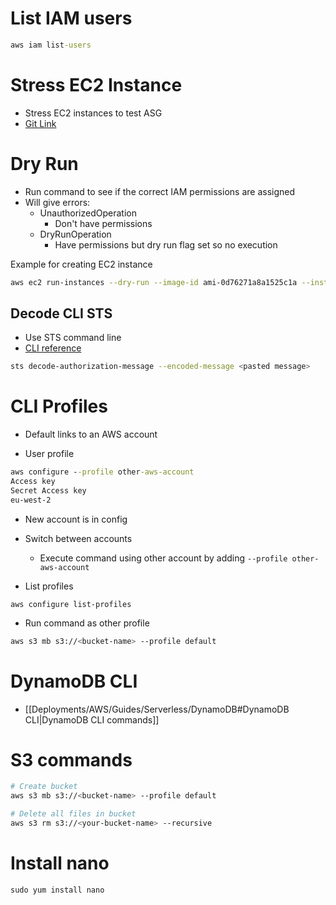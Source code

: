 # List IAM users

```cmd
aws iam list-users
```

# Stress EC2 Instance

- Stress EC2 instances to test ASG
- [Git Link](https://gist.github.com/mikepfeiffer/d27f5c478bef92e8aff4241154b77e54)

# Dry Run

- Run command to see if the correct IAM permissions are assigned
- Will give errors:
	- UnauthorizedOperation
		- Don't have permissions
	- DryRunOperation
		- Have permissions but dry run flag set so no execution

Example for creating EC2 instance

```bash
aws ec2 run-instances --dry-run --image-id ami-0d76271a8a1525c1a --instance-type t2.micro
```

## Decode CLI STS

- Use STS command line
- [CLI reference](https://docs.aws.amazon.com/cli/latest/reference/sts/decode-authorization-message.html)

```bash
sts decode-authorization-message --encoded-message <pasted message>
```

# CLI Profiles

- Default links to an AWS account

- User profile

```cmd
aws configure --profile other-aws-account
Access key
Secret Access key
eu-west-2

```

- New account is in config
- Switch between accounts
	- Execute command using other account by adding `--profile other-aws-account`

- List profiles
```
aws configure list-profiles
```

- Run command as other profile
```bash
aws s3 mb s3://<bucket-name> --profile default
```

# DynamoDB CLI

- [[Deployments/AWS/Guides/Serverless/DynamoDB#DynamoDB CLI|DynamoDB CLI commands]]

# S3 commands

```bash
# Create bucket
aws s3 mb s3://<bucket-name> --profile default

# Delete all files in bucket
aws s3 rm s3://<your-bucket-name> --recursive
```


# Install nano

```shell
sudo yum install nano
```